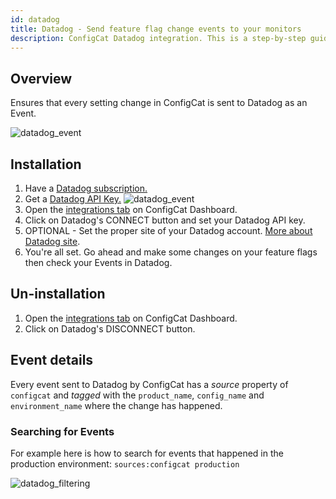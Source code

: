 ```yaml
---
id: datadog
title: Datadog - Send feature flag change events to your monitors
description: ConfigCat Datadog integration. This is a step-by-step guide on how to connect the ConfigCat feature flag service events to Datadog.
---
```


## Overview

Ensures that every setting change in ConfigCat is sent to Datadog as an Event.

![datadog_event](/assets/datadog_event.png)

## Installation

1. Have a <a href="https://www.datadoghq.com/" target="_blank">Datadog subscription.</a>
2. Get a <a href="https://docs.datadoghq.com/account_management/api-app-keys/#api-keys" target="_blank">Datadog API Key.</a>
![datadog_event](/assets/datadog_apikey.png)
3. Open the <a href="https://app.configcat.com/product/integrations" target="_blank">integrations tab</a> on ConfigCat Dashboard.
4. Click on Datadog's CONNECT button and set your Datadog API key.
5. OPTIONAL - Set the proper site of your Datadog account. [More about Datadog site](https://docs.datadoghq.com/getting_started/site/).
6. You're all set. Go ahead and make some changes on your feature flags then check your Events in Datadog.

## Un-installation
1. Open the <a href="https://app.configcat.com/product/integrations" target="_blank">integrations tab</a> on ConfigCat Dashboard.
2. Click on Datadog's DISCONNECT button.


## Event details

Every event sent to Datadog by ConfigCat has a *source* property of `configcat` and *tagged* with the `product_name`, `config_name` and
 `environment_name` where the change has happened.

### Searching for Events

For example here is how to search for events that happened in the production environment: ```sources:configcat production```

![datadog_filtering](/assets/datadog_filtering.png)
